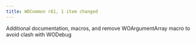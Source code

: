 ```yaml
---
title: WOCommon r61, 1 item changed
---
```


Additional documentation, macros, and remove WOArgumentArray macro to avoid clash with WODebug
